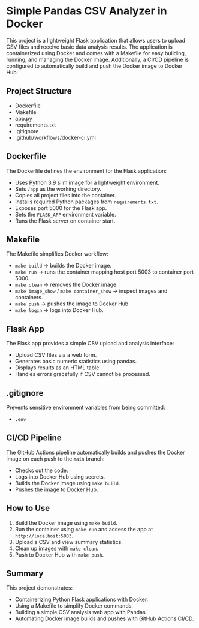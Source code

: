 # Simple Pandas CSV Analyzer in Docker

This project is a lightweight Flask application that allows users to upload CSV files and receive basic data analysis results. The application is containerized using Docker and comes with a Makefile for easy building, running, and managing the Docker image. Additionally, a CI/CD pipeline is configured to automatically build and push the Docker image to Docker Hub.

## Project Structure

- Dockerfile
- Makefile
- app.py
- requirements.txt
- .gitignore
- .github/workflows/docker-ci.yml

## Dockerfile

The Dockerfile defines the environment for the Flask application:
- Uses Python 3.9 slim image for a lightweight environment.
- Sets `/app` as the working directory.
- Copies all project files into the container.
- Installs required Python packages from `requirements.txt`.
- Exposes port 5000 for the Flask app.
- Sets the `FLASK_APP` environment variable.
- Runs the Flask server on container start.

## Makefile

The Makefile simplifies Docker workflow:
- `make build` → builds the Docker image.
- `make run` → runs the container mapping host port 5003 to container port 5000.
- `make clean` → removes the Docker image.
- `make image_show` / `make container_show` → inspect images and containers.
- `make push` → pushes the image to Docker Hub.
- `make login` → logs into Docker Hub.

## Flask App

The Flask app provides a simple CSV upload and analysis interface:
- Upload CSV files via a web form.
- Generates basic numeric statistics using pandas.
- Displays results as an HTML table.
- Handles errors gracefully if CSV cannot be processed.

## .gitignore

Prevents sensitive environment variables from being committed:
- `.env`

## CI/CD Pipeline

The GitHub Actions pipeline automatically builds and pushes the Docker image on each push to the `main` branch:
- Checks out the code.
- Logs into Docker Hub using secrets.
- Builds the Docker image using `make build`.
- Pushes the image to Docker Hub.

## How to Use

1. Build the Docker image using `make build`.
2. Run the container using `make run` and access the app at `http://localhost:5003`.
3. Upload a CSV and view summary statistics.
4. Clean up images with `make clean`.
5. Push to Docker Hub with `make push`.

## Summary

This project demonstrates:
- Containerizing Python Flask applications with Docker.
- Using a Makefile to simplify Docker commands.
- Building a simple CSV analysis web app with Pandas.
- Automating Docker image builds and pushes with GitHub Actions CI/CD.

